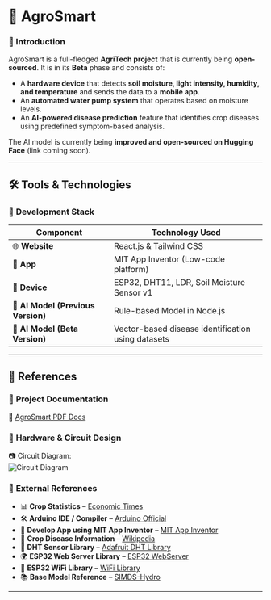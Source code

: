 # 🌾 AgroSmart  

### 🚀 Introduction  
AgroSmart is a full-fledged **AgriTech project** that is currently being **open-sourced**. It is in its **Beta** phase and consists of:  
- A **hardware device** that detects **soil moisture, light intensity, humidity, and temperature** and sends the data to a **mobile app**.  
- An **automated water pump system** that operates based on moisture levels.  
- An **AI-powered disease prediction** feature that identifies crop diseases using predefined symptom-based analysis.  

The AI model is currently being **improved and open-sourced on Hugging Face** (link coming soon).  

---

## 🛠️ Tools & Technologies  

### 📌 **Development Stack**  
| Component      | Technology Used |
|---------------|----------------|
| 🌐 **Website**  | React.js & Tailwind CSS |
| 📱 **App** | MIT App Inventor (Low-code platform) |
| 🔌 **Device** | ESP32, DHT11, LDR, Soil Moisture Sensor v1 |
| 🧠 **AI Model (Previous Version)** | Rule-based Model in Node.js |
| 🤖 **AI Model (Beta Version)** | Vector-based disease identification using datasets |

---

## 📜 References  

### 📖 **Project Documentation**  
📄 [AgroSmart PDF Docs](https://github.com/user-attachments/files/19131258/Agro.Smart.pdf)  

### 📡 **Hardware & Circuit Design**  
📷 Circuit Diagram:  
![Circuit Diagram](https://github.com/user-attachments/assets/987148a8-7878-4f03-ae35-b8ff2cceb7fc)  

### 🔗 **External References**  
- 📊 **Crop Statistics** – [Economic Times](https://economictimes.indiatimes.com)  
- 🛠️ **Arduino IDE / Compiler** – [Arduino Official](https://www.arduino.cc)  
- 📱 **Develop App using MIT App Inventor** – [MIT App Inventor](https://appinventor.mit.edu)  
- 🌱 **Crop Disease Information** – [Wikipedia](https://www.wikipedia.org)  
- 📌 **DHT Sensor Library** – [Adafruit DHT Library](https://github.com/adafruit/DHT-sensor-library)  
- 🌍 **ESP32 Web Server Library** – [ESP32 WebServer](https://github.com/espressif/arduinoesp32/blob/master/libraries/WebServer/src/WebServer.h)  
- 📶 **ESP32 WiFi Library** – [WiFi Library](https://github.com/arduino-libraries/WiFi)  
- 📚 **Base Model Reference** – [SIMDS-Hydro](https://anubhavsc.github.io/SIMDS-Hydro)  

---
